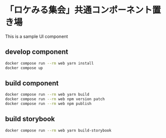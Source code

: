 # 「ロケみる集会」共通コンポーネント置き場

This is a sample UI component

## develop component

```bash
docker compose run --rm web yarn install
docker compose up
```

## build component

```bash
docker compose run --rm web yarn build
docker compose run --rm web npm version patch
docker compose run --rm web npm publish
```

## build storybook

```bash
docker compose run --rm web yarn build-storybook
```
